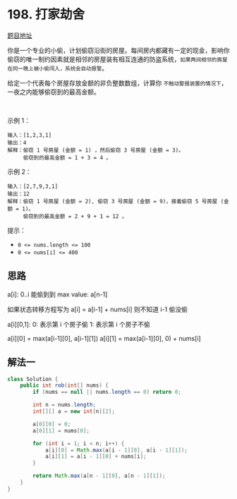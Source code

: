 # 198. 打家劫舍

[题目地址](https://leetcode-cn.com/problems/house-robber/)

你是一个专业的小偷，计划偷窃沿街的房屋。每间房内都藏有一定的现金，影响你偷窃的唯一制约因素就是相邻的房屋装有相互连通的防盗系统，`如果两间相邻的房屋在同一晚上被小偷闯入，系统会自动报警`。

给定一个代表每个房屋存放金额的非负整数数组，计算你 `不触动警报装置的情况下`，一夜之内能够偷窃到的最高金额。

 

示例 1：

```
输入：[1,2,3,1]
输出：4
解释：偷窃 1 号房屋 (金额 = 1) ，然后偷窃 3 号房屋 (金额 = 3)。
     偷窃到的最高金额 = 1 + 3 = 4 。
```

示例 2：

```
输入：[2,7,9,3,1]
输出：12
解释：偷窃 1 号房屋 (金额 = 2), 偷窃 3 号房屋 (金额 = 9)，接着偷窃 5 号房屋 (金额 = 1)。
     偷窃到的最高金额 = 2 + 9 + 1 = 12 。
```

提示：

- `0 <= nums.length <= 100`
- `0 <= nums[i] <= 400`

## 思路

a[i]: 0..i 能偷到到 max value: a[n-1]

如果状态转移方程写为 a[i] = a[i-1] + nums[i] 则不知道 i-1 偷没偷

a[i][0,1]: 
    0: 表示第 i 个房子偷
    1: 表示第 i 个房子不偷

a[i][0] = max(a[i-1][0], a[i-1][1])
a[i][1] = max(a[i-1][0], 0) + nums[i]


## 解法一


```Java
class Solution {
    public int rob(int[] nums) {
        if (nums == null || nums.length == 0) return 0;

        int n = nums.length;
        int[][] a = new int[n][2];

        a[0][0] = 0;
        a[0][1] = nums[0];

        for (int i = 1; i < n; i++) {
            a[i][0] = Math.max(a[i - 1][0], a[i - 1][1]);
            a[i][1] = a[i - 1][0] + nums[i];
        }

        return Math.max(a[n - 1][0], a[n - 1][1]);
    }
}
```